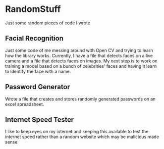 # RandomStuff
Just some random pieces of code I wrote

## Facial Recognition
Just some code of me messing around with Open CV and trying to learn how the library works. Currently, I have a file that detects faces on a live camera and a file that detects faces on images. My next step is to work on training a model based on a bunch of celebrities' faces and having it learn to identify the face with a name.

## Password Generator
Wrote a file that creates and stores randomly generated passwords on an excel spreadsheet.

## Internet Speed Tester
I like to keep eyes on my internet and keeping this available to test the internet speed rather than a random website which may be malicious made sense
